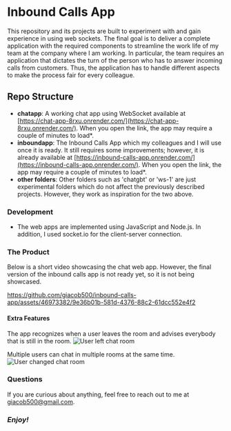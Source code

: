 # Inbound Calls App

This repository and its projects are built to experiment with and gain experience in using web sockets. The final goal is to deliver a complete application with the required components to streamline the work life of my team at the company where I am working. In particular, the team requires an application that dictates the turn of the person who has to answer incoming calls from customers. Thus, the application has to handle different aspects to make the process fair for every colleague.

## Repo Structure

- **chatapp**: A working chat app using WebSocket available at [https://chat-app-8rxu.onrender.com/](https://chat-app-8rxu.onrender.com/). When you open the link, the app may require a couple of minutes to load*.
- **inboundapp**: The Inbound Calls App which my colleagues and I will use once it is ready. It still requires some improvements; however, it is already available at [https://inbound-calls-app.onrender.com/](https://inbound-calls-app.onrender.com/). When you open the link, the app may require a couple of minutes to load*.
- **other folders**: Other folders such as 'chatgbt' or 'ws-1' are just experimental folders which do not affect the previously described projects. However, they work as inspiration for the two above.

### Development

- The web apps are implemented using JavaScript and Node.js. In addition, I used socket.io for the client-server connection.

### The Product

Below is a short video showcasing the chat web app. However, the final version of the inbound calls app is not ready yet, so it is not being showcased.

https://github.com/giacob500/inbound-calls-app/assets/46973382/9e36b01b-581d-4376-88c2-61dcc552e4f2

#### Extra Features

The app recognizes when a user leaves the room and advises everybody that is still in the room.
![User left chat room](https://github.com/giacob500/inbound-calls-app/assets/46973382/0cd17ccc-f4c3-4f3e-bf28-c2d2394b1a6c)

Multiple users can chat in multiple rooms at the same time.
![User changed chat room](https://github.com/giacob500/inbound-calls-app/assets/46973382/dfd86f80-5093-4bdc-a4f7-35f27d061102)

### Questions

If you are curious about anything, feel free to reach out to me at giacob500@gmail.com.

### *Enjoy!*
